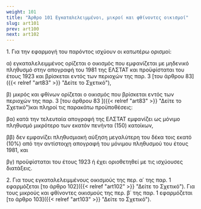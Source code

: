 ```yaml
---
weight: 101
title: "Άρθρο 101 Εγκαταλελειμμένοι, μικροί και φθίνοντες οικισμοί"
slug: art101
prev: art100
next: art102
---
```


1\. Για την εφαρμογή του παρόντος ισχύουν οι κατωτέρω ορισμοί:

α) εγκαταλελειμμένος ορίζεται ο οικισμός που εμφανίζεται με μηδενικό πληθυσμό στην απογραφή του 1981 της ΕΛΣΤΑΤ και προϋφίσταται του έτους 1923 και βρίσκεται εντός των περιοχών της παρ. 3 [του άρθρου 83]({{< relref "art83" >}} "Δείτε το Σχετικό"),

β) μικρός και φθίνων ορίζεται ο οικισμός που βρίσκεται εντός των περιοχών της παρ. 3 [του άρθρου 83 ]({{< relref "art83" >}} "Δείτε το Σχετικό")και πληροί τις παρακάτω προϋποθέσεις:

βα) κατά την τελευταία απογραφή της ΕΛΣΤΑΤ εμφανίζει ως μόνιμο πληθυσμό μικρότερο των εκατόν πενήντα (150) κατοίκων,

ββ) δεν εμφανίζει πληθυσμιακή αύξηση μεγαλύτερη του δέκα τοις εκατό (10%) από την αντίστοιχη απογραφή του μόνιμου πληθυσμού του έτους 1981, και

βγ) προϋφίσταται του έτους 1923 ή έχει οριοθετηθεί με τις ισχύουσες διατάξεις.

2\. Για τους εγκαταλελειμμένους οικισμούς της περ. α΄ της παρ. 1 εφαρμόζεται [το άρθρο 102]({{< relref "art102" >}} "Δείτε το Σχετικό"). Για τους μικρούς και φθίνοντες οικισμούς της περ. β΄ της παρ. 1 εφαρμόζεται [το άρθρο 103]({{< relref "art103" >}} "Δείτε το Σχετικό").


